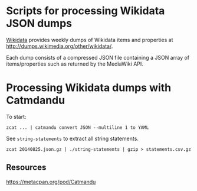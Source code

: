 # Scripts for processing Wikidata JSON dumps

[Wikidata](https://wikidata.org) provides weekly dumps of Wikidata items and
properties at <http://dumps.wikimedia.org/other/wikidata/>.

Each dump consists of a compressed JSON file containing a JSON array of
items/properties such as returned by the MediaWiki API.  

# Processing Wikidata dumps with Catmdandu

To start:

    zcat ... | catmandu convert JSON --multiline 1 to YAML

See `string-statements` to extract all string statements.

    zcat 20140825.json.gz | ./string-statements | gzip > statements.csv.gz

## Resources

<https://metacpan.org/pod/Catmandu>
